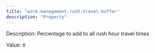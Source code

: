 ```yaml
---
title: "work.management.rush.travel.buffer"
description: "Property"
---
```


Description: Percentage to add to all rush hour travel times

Value: `0`